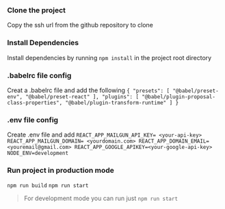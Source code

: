 ### Clone the project 
Copy the ssh url from the github repository to clone 

### Install Dependencies
Install dependencies by running 
`npm install`
in the project root directory 

### .babelrc file config
Creat a .babelrc file and add the following 
`
{
    "presets": [
        "@babel/preset-env",
        "@babel/preset-react"
    ],
    "plugins": [
          "@babel/plugin-proposal-class-properties",
          "@babel/plugin-transform-runtime"
    ]
} 
`

### .env file config
Create .env file and add
`REACT_APP_MAILGUN_API_KEY= <your-api-key>
REACT_APP_MAILGUN_DOMAIN= <yourdomain.com>
REACT_APP_DOMAIN_EMAIL= <youremail@gmail.com>
REACT_APP_GOOGLE_APIKEY=<your-google-api-key>
NODE_ENV=development`

### Run project in production mode
`npm run build`
`npm run start`

> For development mode you can run just `npm run start`

